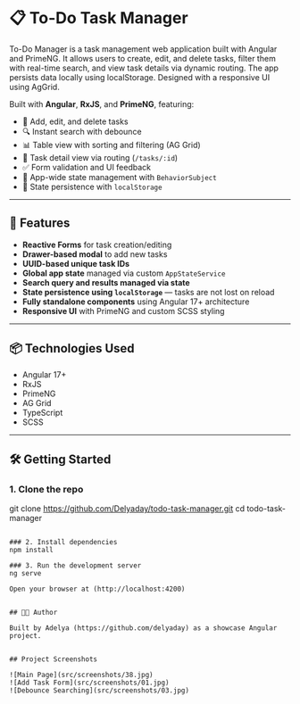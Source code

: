 # 📋 To-Do Task Manager
To-Do Manager is a task management web application built with Angular and PrimeNG. It allows users to create, edit, and delete tasks, filter them with real-time search, and view task details via dynamic routing. The app persists data locally using localStorage. Designed with a responsive UI using AgGrid.

Built with **Angular**, **RxJS**, and **PrimeNG**, featuring:

- 📝 Add, edit, and delete tasks  
- 🔍 Instant search with debounce  
- 📊 Table view with sorting and filtering (AG Grid)  
- 📂 Task detail view via routing (`/tasks/:id`)  
- ✅ Form validation and UI feedback  
- 🧠 App-wide state management with `BehaviorSubject`  
- 💾 State persistence with `localStorage`

---

## 🚀 Features

- **Reactive Forms** for task creation/editing  
- **Drawer-based modal** to add new tasks  
- **UUID-based unique task IDs**  
- **Global app state** managed via custom `AppStateService`  
- **Search query and results managed via state**  
- **State persistence using `localStorage`** — tasks are not lost on reload  
- **Fully standalone components** using Angular 17+ architecture  
- **Responsive UI** with PrimeNG and custom SCSS styling  

---

## 📦 Technologies Used

- Angular 17+
- RxJS
- PrimeNG
- AG Grid
- TypeScript
- SCSS

---

## 🛠️ Getting Started

### 1. Clone the repo

git clone  https://github.com/Delyaday/todo-task-manager.git
cd todo-task-manager
```

### 2. Install dependencies
npm install

### 3. Run the development server
ng serve

Open your browser at (http://localhost:4200)


## 🧑‍💻 Author

Built by Adelya (https://github.com/delyaday) as a showcase Angular project.


## Project Screenshots

![Main Page](src/screenshots/38.jpg)
![Add Task Form](src/screenshots/01.jpg)
![Debounce Searching](src/screenshots/03.jpg)

